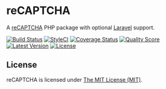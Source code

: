 reCAPTCHA
=========

A [reCAPTCHA](https://google.com/recaptcha) PHP package with optional [Laravel](https://laravel.com/) support.

[![Build Status](https://img.shields.io/travis/vinkla/php-recaptcha/master.svg?style=flat)](https://travis-ci.org/vinkla/php-recaptcha)
[![StyleCI](https://styleci.io/repos/64472238/shield?style=flat)](https://styleci.io/repos/64472238)
[![Coverage Status](https://img.shields.io/scrutinizer/coverage/g/vinkla/recaptcha.svg?style=flat)](https://scrutinizer-ci.com/g/vinkla/recaptcha/code-structure)
[![Quality Score](https://img.shields.io/scrutinizer/g/vinkla/recaptcha.svg?style=flat)](https://scrutinizer-ci.com/g/vinkla/recaptcha)
[![Latest Version](https://img.shields.io/github/release/vinkla/recaptcha.svg?style=flat)](https://github.com/vinkla/recaptcha/releases)
[![License](https://img.shields.io/packagist/l/vinkla/recaptcha.svg?style=flat)](https://packagist.org/packages/vinkla/recaptcha)

## License

reCAPTCHA is licensed under [The MIT License (MIT)](LICENSE).
